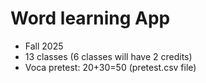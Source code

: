 # Word learning App

+ Fall 2025
+ 13 classes (6 classes will have 2 credits)
+ Voca pretest: 20+30=50 (pretest.csv file)
